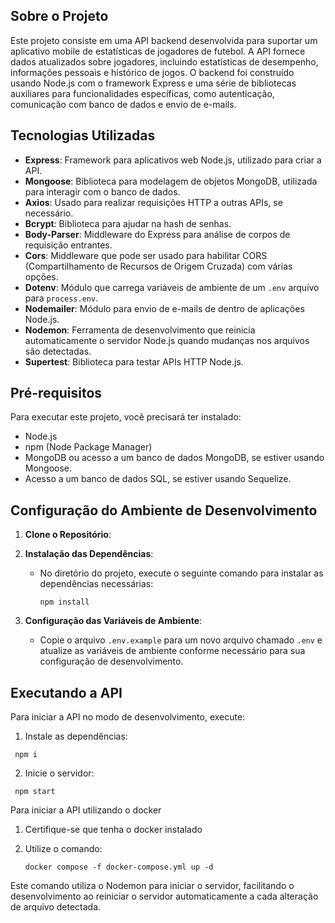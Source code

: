 ## Sobre o Projeto

Este projeto consiste em uma API backend desenvolvida para suportar um aplicativo mobile de estatísticas de jogadores de futebol. A API fornece dados atualizados sobre jogadores, incluindo estatísticas de desempenho, informações pessoais e histórico de jogos. O backend foi construído usando Node.js com o framework Express e uma série de bibliotecas auxiliares para funcionalidades específicas, como autenticação, comunicação com banco de dados e envio de e-mails.

## Tecnologias Utilizadas

- **Express**: Framework para aplicativos web Node.js, utilizado para criar a API.
- **Mongoose**: Biblioteca para modelagem de objetos MongoDB, utilizada para interagir com o banco de dados.
- **Axios**: Usado para realizar requisições HTTP a outras APIs, se necessário.
- **Bcrypt**: Biblioteca para ajudar na hash de senhas.
- **Body-Parser**: Middleware do Express para análise de corpos de requisição entrantes.
- **Cors**: Middleware que pode ser usado para habilitar CORS (Compartilhamento de Recursos de Origem Cruzada) com várias opções.
- **Dotenv**: Módulo que carrega variáveis de ambiente de um `.env` arquivo para `process.env`.
- **Nodemailer**: Módulo para envio de e-mails de dentro de aplicações Node.js.
- **Nodemon**: Ferramenta de desenvolvimento que reinicia automaticamente o servidor Node.js quando mudanças nos arquivos são detectadas.
- **Supertest**: Biblioteca para testar APIs HTTP Node.js.

## Pré-requisitos

Para executar este projeto, você precisará ter instalado:

- Node.js
- npm (Node Package Manager)
- MongoDB ou acesso a um banco de dados MongoDB, se estiver usando Mongoose.
- Acesso a um banco de dados SQL, se estiver usando Sequelize.

## Configuração do Ambiente de Desenvolvimento

1. **Clone o Repositório**:

2. **Instalação das Dependências**:
   - No diretório do projeto, execute o seguinte comando para instalar as dependências necessárias:
     ```
     npm install
     ```
3. **Configuração das Variáveis de Ambiente**:
   - Copie o arquivo `.env.example` para um novo arquivo chamado `.env` e atualize as variáveis de ambiente conforme necessário para sua configuração de desenvolvimento.

## Executando a API

Para iniciar a API no modo de desenvolvimento, execute:

 1. Instale as dependências:
 ```
  npm i
 ```
2. Inicie o servidor:
 ```
  npm start
 ```

Para iniciar a API utilizando o docker
 1. Certifique-se que tenha o docker instalado

 2. Utilize o comando:
      ```
      docker compose -f docker-compose.yml up -d
      ```




Este comando utiliza o Nodemon para iniciar o servidor, facilitando o desenvolvimento ao reiniciar o servidor automaticamente a cada alteração de arquivo detectada.

